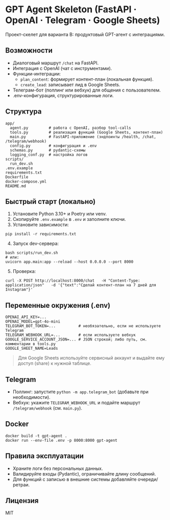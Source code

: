 # GPT Agent Skeleton (FastAPI · OpenAI · Telegram · Google Sheets)

Проект-скелет для варианта B: продуктовый GPT-агент с интеграциями.

## Возможности
- Диалоговый маршрут `/chat` на FastAPI.
- Интеграция с OpenAI (чат с инструментами).
- Функции-интеграции:
  - `plan_content`: формирует контент-план (локальная функция).
  - `create_lead`: записывает лид в Google Sheets.
- Телеграм-бот (поллинг или вебхук) для общения с пользователем.
- .env-конфигурация, структурированные логи.

## Структура
```
app/
  agent.py         # работа с OpenAI, разбор tool-calls
  tools.py         # реализация функций (Google Sheets, контент-план)
  main.py          # FastAPI-приложение (эндпоинты /health, /chat, /telegram/webhook)
  config.py        # конфигурация и .env
  schemas.py       # pydantic-схемы
  logging_conf.py  # настройка логов
scripts/
  run_dev.sh
.env.example
requirements.txt
Dockerfile
docker-compose.yml
README.md
```

## Быстрый старт (локально)
1) Установите Python 3.10+ и Poetry или venv.  
2) Скопируйте `.env.example` в `.env` и заполните ключи.
3) Установите зависимости:  
```
pip install -r requirements.txt
```
4) Запуск dev-сервера:
```
bash scripts/run_dev.sh
# или:
uvicorn app.main:app --reload --host 0.0.0.0 --port 8000
```
5) Проверка:
```
curl -X POST http://localhost:8000/chat   -H "Content-Type: application/json"   -d '{"text":"Сделай контент-план на 7 дней для Instagram"}'
```

## Переменные окружения (.env)
```
OPENAI_API_KEY=...
OPENAI_MODEL=gpt-4o-mini
TELEGRAM_BOT_TOKEN=...          # необязательно, если не используете Telegram
TELEGRAM_WEBHOOK_URL=...        # если используете вебхук
GOOGLE_SERVICE_ACCOUNT_JSON=... # JSON строкой; либо путь, см. комментарии в tools.py
GOOGLE_SHEET_NAME=Leads
```
> Для Google Sheets используйте сервисный аккаунт и выдайте ему доступ (share) к нужной таблице.

## Telegram
- Поллинг: запустите `python -m app.telegram_bot` (добавьте при необходимости).
- Вебхук: укажите `TELEGRAM_WEBHOOK_URL` и подайте маршрут `/telegram/webhook` (см. `main.py`).

## Docker
```
docker build -t gpt-agent .
docker run --env-file .env -p 8000:8000 gpt-agent
```

## Правила эксплуатации
- Храните логи без персональных данных.
- Валидируйте входы (Pydantic), ограничивайте длину сообщений.
- Для функций с записью в внешние системы добавляйте очереди/ретраи.

## Лицензия
MIT
